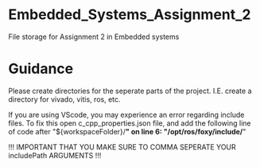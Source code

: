 # Embedded_Systems_Assignment_2
File storage for Assignment 2 in Embedded systems

# Guidance
Please create directories for the seperate parts of the project. I.E. create a directory for vivado, vitis, ros, etc. 

If you are using VScode, you may experience an error regarding include files. To fix this open c_cpp_properties.json file, and add the following line of code after "${workspaceFolder}/**" on line 6: "/opt/ros/foxy/include/**"

!!! IMPORTANT THAT YOU MAKE SURE TO COMMA SEPERATE YOUR includePath ARGUMENTS !!!
